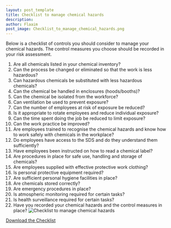 ```yaml
---
layout: post_template
title: Checklist to manage chemical hazards
description: 
author: Flaaim
post_image: Checklist_to_manage_chemical_hazards.png
---
```


Below is a checklist of controls you should consider to manage your chemical hazards. The control
measures you choose should be recorded in your risk assessment.

1. Are all chemicals listed in your chemical inventory?
2. Can the process be changed or eliminated so that the work is less hazardous?
3. Can hazardous chemicals be substituted with less hazardous chemicals?
4. Can the chemical be handled in enclosures (hoods/booths)?
5. Can the chemical be isolated from the workforce?
6. Can ventilation be used to prevent exposure?
7. Can the number of employees at risk of exposure be reduced?
8. Is it appropriate to rotate employees and reduce individual exposure?
9. Can the time spent doing the job be reduced to limit exposure?
10. Can the work practice be improved?
11. Are employees trained to recognise the chemical hazards and know how to work safely with chemicals in the workplace?
12. Do employees have access to the SDS and do they understand them sufficiently?
13. Have employees been instructed on how to read a chemical label?
14. Are procedures in place for safe use, handling and storage of chemicals?
15. Are employees supplied with effective protective work clothing?
16. Is personal protective equipment required?
17. Are sufficient personal hygiene facilities in place?
18. Are chemicals stored correctly?
19. Are emergency procedures in place?
20. Is atmospheric monitoring required for certain tasks?
21. Is health surveillance required for certain tasks?
22. Have you recorded your chemical hazards and the control measures in place?
![Checklist to manage chemical hazards](https://safetyworkblog.com/assets/img/Checklist_to_manage_chemical_hazards.png)

[Download the Checklist](https://safetyworkblog.com/assets/template/Checklist_to_manage_chemical_hazards.docx)
